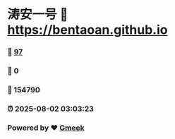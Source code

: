 # 涛安一号 :link: https://bentaoan.github.io 
### :page_facing_up: [97](https://bentaoan.github.io/tag.html) 
### :speech_balloon: 0 
### :hibiscus: 154790 
### :alarm_clock: 2025-08-02 03:03:23 
### Powered by :heart: [Gmeek](https://github.com/Meekdai/Gmeek)
